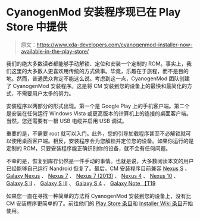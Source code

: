 # CyanogenMod 安装程序现已在 Play Store 中提供

> 原文：<https://www.xda-developers.com/cyanogenmod-installer-now-available-in-the-play-store/>

我们的绝大多数读者都能够手动解锁、定位和安装一个定制的 ROM。事实上，我们这里的大多数人更喜欢用传统的方式做事。毕竟，乐趣在于旅程，而不是目的地。然而，普通民众肯定不能这么说。考虑到这一点，CyanogenMod 团队创建了 CyanogenMod 安装程序。这是将 CM 安装到您的设备上的最快和最简化的方式，不需要用户太多的努力。

安装程序以两部分的形式出现。第一个是 Google Play 上的手机客户端。第二个是安装在任何运行 Windows Vista 或更高版本的计算机上的连接的桌面客户端。当然，您还需要有一根 USB 电缆并启用 USB 调试。

重要的是，不需要 root 就可以入门。此外，您的引导加载程序甚至不必解锁就可以使用桌面客户端。相反，安装程序会为您解锁并定位您的设备。如果你运行的是定制的 ROM，只要安装程序能正确识别你的设备，就不会有任何问题。

不幸的是，恢复到库存仍然是一件手动的事情。也就是说，大多数阅读本文的用户已经能够自己运行 Nandroid 恢复了。最后，CM 安装程序目前兼容 [Nexus S](http://forum.xda-developers.com/nexus-s) 、 [Galaxy Nexus](http://forum.xda-developers.com/galaxy-nexus) 、 [Nexus 7](http://forum.xda-developers.com/nexus-7) 、 [Nexus 7 (2013)](http://forum.xda-developers.com/nexus-7-2013) 、 [Nexus 4](http://forum.xda-developers.com/nexus-4) 、 [Nexus 10](http://forum.xda-developers.com/nexus-10) 、 [Galaxy S II](http://forum.xda-developers.com/galaxy-s2) 、 [Galaxy S III](http://forum.xda-developers.com/galaxy-s3) 、 [Galaxy S 4](http://forum.xda-developers.com/galaxy-s4) 、 [Galaxy Note 【T19](http://forum.xda-developers.com/galaxy-note)

如果您一直在寻找一种简单的方法将 CyanogenMod 安装到您的设备上，没有比 CM 安装程序更简单的了。前往他们的 [Play Store 条目](https://play.google.com/store/apps/details?id=org.cyanogenmod.oneclick)和 [Installer Wiki 条目](http://wiki.cyanogenmod.org/w/CyanogenMod_Installer)开始使用。